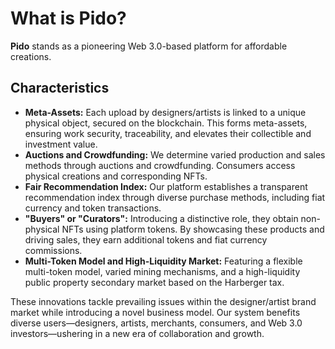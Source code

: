 # What is Pido?

**Pido** stands as a pioneering Web 3.0-based platform for affordable creations.&#x20;

## Characteristics

* **Meta-Assets:** Each upload by designers/artists is linked to a unique physical object, secured on the blockchain. This forms meta-assets, ensuring work security, traceability, and elevates their collectible and investment value.&#x20;
* **Auctions and Crowdfunding:** We determine varied production and sales methods through auctions and crowdfunding. Consumers access physical creations and corresponding NFTs.
* **Fair Recommendation Index:** Our platform establishes a transparent recommendation index through diverse purchase methods, including fiat currency and token transactions.&#x20;
* **"Buyers" or "Curators":** Introducing a distinctive role, they obtain non-physical NFTs using platform tokens. By showcasing these products and driving sales, they earn additional tokens and fiat currency commissions.&#x20;
* **Multi-Token Model and High-Liquidity Market:** Featuring a flexible multi-token model, varied mining mechanisms, and a high-liquidity public property secondary market based on the Harberger tax.&#x20;

These innovations tackle prevailing issues within the designer/artist brand market while introducing a novel business model. Our system benefits diverse users—designers, artists, merchants, consumers, and Web 3.0 investors—ushering in a new era of collaboration and growth.
